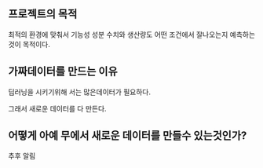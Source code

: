 ## 프로젝트의 목적

최적의 환경에 맞춰서 기능성 성분 수치와 생산량도 어떤 조건에서 잘나오는지 예측하는것이 목적이다.

## 가짜데이터를 만드는 이유

딥러닝을 시키기위해 서는 많은데이터가 필요하다.

그래서 새로운 데이터를 다 만든다. 

## 어떻게 아예 무에서 새로운 데이터를 만들수 있는것인가?

추후 알림

